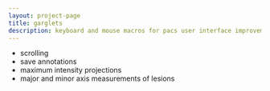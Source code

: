 ```yaml
---
layout: project-page
title: garglets
description: keyboard and mouse macros for pacs user interface improvements
---
```


- scrolling
- save annotations
- maximum intensity projections
- major and minor axis measurements of lesions


             
 
 
 

